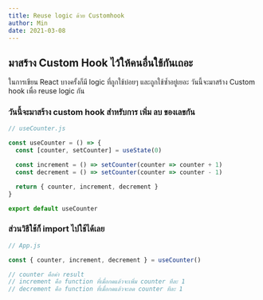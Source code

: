 ```yaml
---
title: Reuse logic ด้วย Customhook
author: Min
date: 2021-03-08
---
```


## มาสร้าง Custom Hook ไว้ให้คนอื่นใช้กันเถอะ

ในการเขียน React บางครั้งก็มี logic ที่ถูกใช้บ่อยๆ และถูกใช้ซ้ำอยู่เยอะ วันนี้จะมาสร้าง Custom hook เพื่อ reuse logic กัน

### วันนี้จะมาสร้าง custom hook สำหรับการ เพิ่ม ลบ ของเลขกัน

```js
// useCounter.js

const useCounter = () => {
  const [counter, setCounter] = useState(0)

  const increment = () => setCounter(counter => counter + 1)
  const decrement = () => setCounter(counter => counter - 1)

  return { counter, increment, decrement }
}

export default useCounter
```

### ส่วนวิธีใช้ก็ import ไปใช้ได้เลย

```js
// App.js

const { counter, increment, decrement } = useCounter()

// counter คือค่า result
// increment คือ function ที่เมื่อกดแล้วจะเพิ่ม counter ทีละ 1
// decrement คือ function ที่เมื่อกดแล้วจะลด counter ทีละ 1
```
